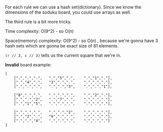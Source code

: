 For each rule we can use a hash set(dictionary). Since we know the dimensions of the soduku board, you could use arrays as well.

The third rule is a bit more tricky.

Time complexity: O(9^2) - so O(n)

Space(memory) complexity: O(9^2) - so O(n) , because we're gonna have 3 hash sets which are gonna be exact size of 81 elements.

`(r // 3, c // 3)` tells us the current square that we're in.

**Invalid** board example:

```
[
    [".",".",".",   ".","5",".",    ".","1","."],
    [".","4",".",   "3",".",".",    ".",".","."],
    [".",".",".",   ".",".","3",    ".",".","1"],

    ["8",".",".",   ".",".",".",    ".","2","."],
    [".",".","2",   ".","7",".",    ".",".","."],
    [".","1","5",   ".",".",".",    ".",".","."],

    [".",".",".",   ".",".","2",    ".",".","."],
    [".","2",".",   "9",".",".",    ".",".","."],
    [".",".","4",   ".",".",".",    ".",".","."]
]
```